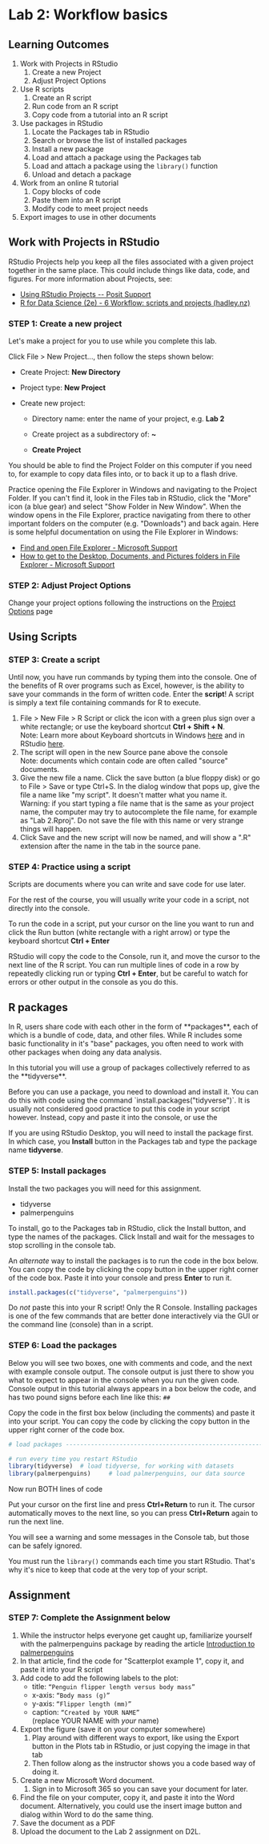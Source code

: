 # Lab 2: Workflow basics

## Learning Outcomes

1.  Work with Projects in RStudio
    1.  Create a new Project
    2.  Adjust Project Options
2.  Use R scripts
    1.  Create an R script
    2.  Run code from an R script
    3.  Copy code from a tutorial into an R script
3.  Use packages in RStudio
    1.  Locate the Packages tab in RStudio
    2.  Search or browse the list of installed packages
    3.  Install a new package
    4.  Load and attach a package using the Packages tab
    5.  Load and attach a package using the `library()` function
    6.  Unload and detach a package
4.  Work from an online R tutorial
    1.  Copy blocks of code
    2.  Paste them into an R script
    3.  Modify code to meet project needs
5.  Export images to use in other documents

## Work with Projects in RStudio

RStudio Projects help you keep all the files associated with a given project together in the same place. This could include things like data, code, and figures. For more information about Projects, see:

-   [Using RStudio Projects -- Posit Support](https://support.posit.co/hc/en-us/articles/200526207-Using-RStudio-Projects)
-   [R for Data Science (2e) - 6 Workflow: scripts and projects (hadley.nz)](https://r4ds.hadley.nz/workflow-scripts#projects)

### STEP 1: Create a new project

Let's make a project for you to use while you complete this lab.

Click File \> New Project..., then follow the steps shown below:

-   Create Project: **New Directory**

-   Project type: **New Project**

-   Create new project:

    -   Directory name: enter the name of your project, e.g. **Lab 2**

    -   Create project as a subdirectory of: **\~**

    -   **Create Project**

You should be able to find the Project Folder on this computer if you need to, for example to copy data files into, or to back it up to a flash drive.

Practice opening the File Explorer in Windows and navigating to the Project Folder. If you can't find it, look in the Files tab in RStudio, click the "More" icon (a blue gear) and select "Show Folder in New Window". When the window opens in the File Explorer, practice navigating from there to other important folders on the computer (e.g. "Downloads") and back again. Here is some helpful documentation on using the File Explorer in Windows:

-   [Find and open File Explorer - Microsoft Support](https://support.microsoft.com/en-us/windows/find-and-open-file-explorer-ef370130-1cca-9dc5-e0df-2f7416fe1cb1)
-   [How to get to the Desktop, Documents, and Pictures folders in File Explorer - Microsoft Support](https://support.microsoft.com/en-us/windows/how-to-get-to-the-desktop-documents-and-pictures-folders-in-file-explorer-3370f06b-0f8d-4b25-be9a-3ee54f381e3d)

### STEP 2: Adjust Project Options

Change your project options following the instructions on the [Project Options](project-options.html) page

## Using Scripts

### STEP 3: Create a script

Until now, you have run commands by typing them into the console. One of the benefits of R over programs such as Excel, however, is the ability to save your commands in the form of written code. Enter the **script**! A script is simply a text file containing commands for R to execute.

1.  File \> New File \> R Script or click the icon with a green plus sign over a white rectangle; or use the keyboard shortcut **Ctrl + Shift + N**.\
    Note: Learn more about Keyboard shortcuts in Windows [here](https://support.microsoft.com/en-us/windows/keyboard-shortcuts-in-windows-dcc61a57-8ff0-cffe-9796-cb9706c75eec) and in RStudio [here](https://support.posit.co/hc/en-us/articles/200711853-Keyboard-Shortcuts-in-the-RStudio-IDE).
2.  The script will open in the new Source pane above the console\
    Note: documents which contain code are often called "source" documents.
3.  Give the new file a name. Click the save button (a blue floppy disk) or go to File \> Save or type Ctrl+S. In the dialog window that pops up, give the file a name like "my script". It doesn't matter what you name it.\
    Warning: if you start typing a file name that is the same as your project name, the computer may try to autocomplete the file name, for example as "Lab 2.Rproj". Do not save the file with this name or very strange things will happen.
4.  Click Save and the new script will now be named, and will show a ".R" extension after the name in the tab in the source pane.

### STEP 4: Practice using a script

Scripts are documents where you can write and save code for use later.

For the rest of the course, you will usually write your code in a script, not directly into the console.

To run the code in a script, put your cursor on the line you want to run and click the Run button (white rectangle with a right arrow) or type the keyboard shortcut **Ctrl + Enter**

RStudio will copy the code to the Console, run it, and move the cursor to the next line of the R script. You can run multiple lines of code in a row by repeatedly clicking run or typing **Ctrl + Enter**, but be careful to watch for errors or other output in the console as you do this.

## R packages

In R, users share code with each other in the form of \*\*packages\*\*, each of which is a bundle of code, data, and other files. While R includes some basic functionality in it's "base" packages, you often need to work with other packages when doing any data analysis.

In this tutorial you will use a group of packages collectively referred to as the \*\*tidyverse\*\*.

Before you can use a package, you need to download and install it. You can do this with code using the command \`install.packages("tidyverse")\`. It is usually not considered good practice to put this code in your script however. Instead, copy and paste it into the console, or use the

If you are using RStudio Desktop, you will need to install the package first. In which case, you **Install** button in the Packages tab and type the package name **tidyverse**.

### STEP 5: Install packages

Install the two packages you will need for this assignment.

-   tidyverse
-   palmerpenguins

To install, go to the Packages tab in RStudio, click the Install button, and type the names of the packages. Click Install and wait for the messages to stop scrolling in the console tab.

An *alternate* way to install the packages is to run the code in the box below. You can copy the code by clicking the copy button in the upper right corner of the code box. Paste it into your console and press **Enter** to run it.


``` r
install.packages(c("tidyverse", "palmerpenguins"))
```

Do *not* paste this into your R script! Only the R Console. Installing packages is one of the few commands that are better done interactively via the GUI or the command line (console) than in a script.

### STEP 6: Load the packages

Below you will see two boxes, one with comments and code, and the next with example console output. The console output is just there to show you what to expect to appear in the console when you run the given code. Console output in this tutorial always appears in a box below the code, and has two pound signs before each line like this: `##`

Copy the code in the first box below (including the comments) and paste it into your script. You can copy the code by clicking the copy button in the upper right corner of the code box.


``` r
# load packages -----------------------------------------------------------

# run every time you restart RStudio
library(tidyverse)  # load tidyverse, for working with datasets
library(palmerpenguins)     # load palmerpenguins, our data source
```

Now run BOTH lines of code

Put your cursor on the first line and press **Ctrl+Return** to run it. The cursor automatically moves to the next line, so you can press **Ctrl+Return** again to run the next line.

You will see a warning and some messages in the Console tab, but those can be safely ignored.

You must run the `library()` commands each time you start RStudio. That's why it's nice to keep that code at the very top of your script.

## Assignment

### STEP 7: Complete the Assignment below

1.  While the instructor helps everyone get caught up, familiarize yourself with the palmerpenguins package by reading the article [Introduction to palmerpenguins](https://allisonhorst.github.io/palmerpenguins/articles/intro.html)
2.  In that article, find the code for "Scatterplot example 1", copy it, and paste it into your R script
3.  Add code to add the following labels to the plot:
    -   title: `“Penguin flipper length versus body mass”`
    -   x-axis: `“Body mass (g)”`
    -   y-axis: `“Flipper length (mm)”`
    -   caption: `“Created by YOUR NAME”`\
        (replace YOUR NAME with *your* name)
4.  Export the figure (save it on your computer somewhere)
    1.  Play around with different ways to export, like using the Export button in the Plots tab in RStudio, or just copying the image in that tab
    2.  Then follow along as the instructor shows you a code based way of doing it.
5.  Create a new Microsoft Word document.
    1.  Sign in to Microsoft 365 so you can save your document for later.
6.  Find the file on your computer, copy it, and paste it into the Word document. Alternatively, you could use the insert image button and dialog within Word to do the same thing.
7.  Save the document as a PDF
8.  Upload the document to the Lab 2 assignment on D2L.
